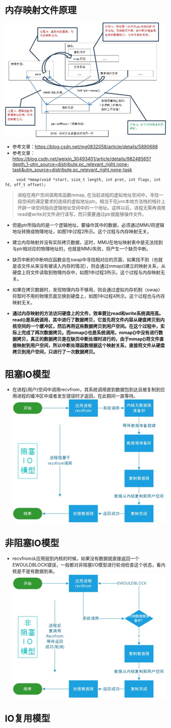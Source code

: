# 内存映射文件原理
![内存映射原理](内存映射原理.gif)

- 参考文章：https://blog.csdn.net/mg0832058/article/details/5890688
- 参考文章：https://blog.csdn.net/weixin_30493401/article/details/98248565?depth_1-utm_source=distribute.pc_relevant_right.none-task&utm_source=distribute.pc_relevant_right.none-task


```
     void *mmap(void *start, size_t length, int prot, int flags, int fd, off_t offset);
```
> 进程在用户空间调用库函数mmap, 在当前进程的虚拟地址空间中，寻找一段空闲的满足要求的连续的虚拟地址ptr。相当于在jvm本地方法栈的栈针上开辟一块空间指向逻辑地址空间中的一个地址。这样以后，进程无需再调用read或write对文件进行读写，而只需要通过ptr就能够操作文件。
- 但是ptr所指向的是一个逻辑地址，要操作其中的数据，必须通过MMU将逻辑地址转换成物理地址，如图1中过程2所示。这个过程与内存映射无关。
- 建立内存映射并没有实际拷贝数据，这时，MMU在地址映射表中是无法找到与ptr相对应的物理地址的，也就是MMU失败，将产生一个缺页中断。
- 缺页中断的中断响应函数会在swap中寻找相对应的页面，如果找不到（也就是该文件从来没有被读入内存的情况），则会通过mmap()建立的映射关系，从硬盘上将文件读取到物理内存中，如图1中过程3所示。这个过程与内存映射无关。
- 如果在拷贝数据时，发现物理内存不够用，则会通过虚拟内存机制（swap）将暂时不用的物理页面交换到硬盘上，如图1中过程4所示。这个过程也与内存映射无关。

- __通过内存映射的方法访问硬盘上的文件，效率要比read和write系统调用高。read()是系统调用，其中进行了数据拷贝，它首先将文件内容从硬盘拷贝到内核空间的一个缓冲区，然后再将这些数据拷贝到用户空间。在这个过程中，实际上完成了两次数据拷贝。而mmap()也是系统调用，mmap()中没有进行数据拷贝，真正的数据拷贝是在缺页中断处理时进行的，由于mmap()将文件直接映射到用户空间，所以中断处理函数根据这个映射关系，直接将文件从硬盘拷贝到用户空间，只进行了一次数据拷贝。__


# 阻塞IO模型
- 在进程(用户)空间中调用recvfrom，其系统调用直到数据包到达且被复制到应用进程的缓冲区中或者发生错误时才返回，在此期间一直等待。
![阻塞io](阻塞io.jpg)


# 非阻塞IO模型
- recvfrom从应用层到内核的时候，如果没有数据就直接返回一个EWOULDBLOCK错误，一般都对非阻塞I/O模型进行轮询检查这个状态，看内核是不是有数据到来。
![非阻塞io](非阻塞io模型.jpg)

# IO复用模型
